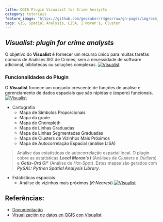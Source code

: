 ```yaml
---
title: QGIS Plugin Visualist for Crime Analysts
category: tutoriais
feature_image: "https://github.com/geosaber/r4geo/raw/gh-pages/img/osm_bkground.png"
tags: GIS, Spatial Analysis, LISA, I Moran's, Cluster
---
```

## ***Visualist: plugin for crime analysts***
O objetivo do **Visualist** é fornecer um recurso único para muitas tarefas comuns de Análises SIG de Crimes, sem a necessidade de software adicional, bibliotecas ou soluções complexas.
[![Visualist](https://github.com/geosaber/r4geo/raw/gh-pages/img/visualist.png)](http://www.analysecriminelle.org)

### Funcionalidades do Plugin
O **Visualist** fornece um conjunto crescente de funções de análise e gerenciamento de dados espaciais que são rápidas e (espero) funcionais.
[![Visualist](https://github.com/geosaber/r4geo/raw/gh-pages/img/crimetoolbox.png)](https://ipsac2.unil.ch/main)
- Cartografia
  - Mapa de Símbolos Proporcionais
  - Mapa da grade
  - Mapa de Choropleth
  - Mapa de Linhas Graduadas
  - Mapa de Linhas Segmentadas Graduadas
  - Mapa de Clusters de Vizinhos Mais Próximos
  - Mapa de Autocorrelação Espacial (análise LISA)
> Análise das estatísticas de autocorrelação espacial local. O plugin cobre as estatísticas ***Local Moran’s I*** (Análises de *Clusters* e *Outliers*) e ***Getis-Ord Gi**** (Análise de *Hot-Spot*). Estes mapas são gerados com ***PySAL: Python Spatial Analysis Library***.
- Estatísticas espaciais
  - Análise de vizinhos mais próximos (*K-Nearest*)
[![Visualist](https://github.com/geosaber/r4geo/raw/gh-pages/img/nngrid.png)](https://ipsac2.unil.ch/main)

## Referências:
- [Documentação](https://ipsac2.unil.ch/main)
- [Visualización de datos en QGIS con Visualist](https://carbajallosa.blogspot.com/2019/05/visualizacion-de-datos-en-qgis-con.html)
